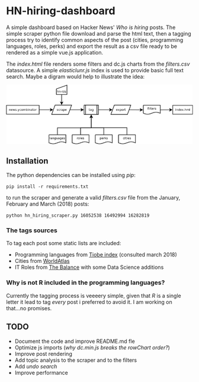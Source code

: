 # HN-hiring-dashboard
A simple dashboard based on Hacker News' _Who is hiring_ posts. The simple scraper python file download and parse the html text, then a tagging process try to identify common aspects of the post (cities, programming languages, roles, perks) and export the result as a csv file ready to be rendered as a simple vue.js application.

The _index.html_ file renders some filters and dc.js charts from the _filters.csv_ datasource. A simple _elasticlunr.js_ index is used to provide basic full text search. Maybe a digram would help to illustrate the idea:

![Basic flow](docs/flow.png)

## Installation

The python dependencies can be installed using _pip_:

```
pip install -r requirements.txt
```

to run the scraper and generate a valid _filters.csv_ file from the January, February and March (2018) posts:

```
python hn_hiring_scraper.py 16052538 16492994 16282819
```

### The tags sources

To tag each post some static lists are included:
- Programming languages from [Tiobe index](https://www.tiobe.com/tiobe-index/) (consulted march 2018)
- Cities from [WorldAtlas](https://www.worldatlas.com/citypops.htm)
- IT Roles from [The Balance](https://www.thebalance.com/list-of-information-technology-it-job-titles-2061498) with some Data Science additions

### Why is not R included in the programming languages?

Currently the tagging process is veeeery simple, given that _R_ is a single letter it lead to tag _every_ post i preferred to avoid it. I am working on that...no promises.

## TODO

- Document the code and improve README.md fle
- Optimize js imports (_why dc.min.js breaks the rowChart order?_)
- Improve post rendering
- Add topic analysis to the scraper and to the filters
- Add _undo search_
- Improve performance
